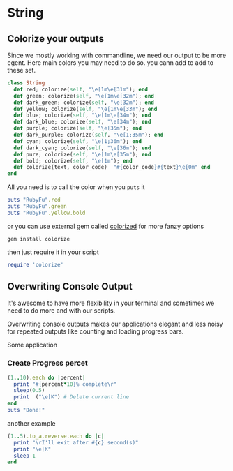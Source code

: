 # String

## Colorize your outputs
Since we mostly working with commandline, we need our output to be more egent. Here main colors you may need to do so. you cann add to add to these set.

```ruby
class String
  def red; colorize(self, "\e[1m\e[31m"); end
  def green; colorize(self, "\e[1m\e[32m"); end
  def dark_green; colorize(self, "\e[32m"); end
  def yellow; colorize(self, "\e[1m\e[33m"); end
  def blue; colorize(self, "\e[1m\e[34m"); end
  def dark_blue; colorize(self, "\e[34m"); end
  def purple; colorize(self, "\e[35m"); end
  def dark_purple; colorize(self, "\e[1;35m"); end
  def cyan; colorize(self, "\e[1;36m"); end
  def dark_cyan; colorize(self, "\e[36m"); end
  def pure; colorize(self, "\e[1m\e[35m"); end
  def bold; colorize(self, "\e[1m"); end
  def colorize(text, color_code)  "#{color_code}#{text}\e[0m" end
end
```
All you need is to call the color when you ```puts``` it
```ruby
puts "RubyFu".red
puts "RubyFu".green
puts "RubyFu".yellow.bold
```

or you can use external gem called [colorized](https://github.com/fazibear/colorize) for more fanzy options
```
gem install colorize
```
then just require it in your script
```ruby
require 'colorize'
```

## Overwriting Console Output
It's awesome to have more flexibility  in your terminal and sometimes we need to do more and with our scripts.

Overwriting console outputs makes our applications elegant and less noisy for repeated outputs like counting and loading progress bars.

Some application
### Create Progress percet

```ruby
(1..10).each do |percent|
  print "#{percent*10}% complete\r"
  sleep(0.5)
  print  ("\e[K") # Delete current line
end
puts "Done!"
```
another example

```ruby
(1..5).to_a.reverse.each do |c|
  print "\rI'll exit after #{c} second(s)"
  print "\e[K"
  sleep 1
end
```










